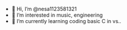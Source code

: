 - 👋 Hi, I’m @nesa1123581321
- 👀 I’m interested in music, engineering
- 🌱 I’m currently learning coding basic C in vs..

<!---
nesa1123581321/nesa1123581321 is a ✨ special ✨ repository because its `README.md` (this file) appears on your GitHub profile.
You can click the Preview link to take a look at your changes.
--->
